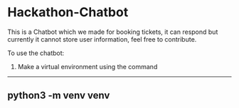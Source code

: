 # Hackathon-Chatbot

This is a Chatbot which we made for booking tickets, it can respond but currently it cannot store user information, feel free to contribute.

To use the chatbot:
1. Make a virtual environment using the command
---
python3 -m venv venv
---
